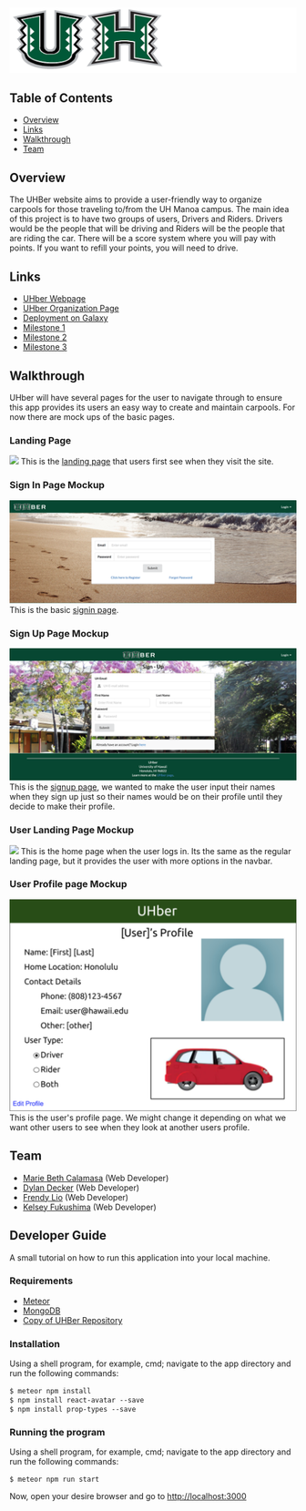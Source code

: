 ![](images/UHber.png)

## Table of Contents

* [Overview](#overview)
* [Links](#links)
* [Walkthrough](#walkthrough)
* [Team](#team)

## Overview

The UHBer website aims to provide a user-friendly way to organize carpools for those traveling to/from the UH Manoa campus. The main idea of this project is to have two groups of users, Drivers and Riders. Drivers would be the people that will be driving and Riders will be the people that are riding the car. There will be a score system where you will pay with points. If you want to refill your points, you will need to drive. 

## Links

* [UHber Webpage](http://uhber.meteorapp.com/#/)
* [UHber Organization Page](https://github.com/UHBer/)
* [Deployment on Galaxy](https://galaxy.meteor.com/app/uhber.meteorapp.com)
* [Milestone 1](https://github.com/UHBer/UHBer/projects/1)
* [Milestone 2](https://github.com/UHBer/UHBer/projects/2)
* [Milestone 3](https://github.com/UHBer/UHBer/projects/3)

## Walkthrough

UHber will have several pages for the user to navigate through to ensure this app provides its users an easy way to create and maintain carpools. For now there are mock ups of the basic pages.

### Landing Page
![](images/new-landing.PNG)
This is the [landing page](http://uhber.meteorapp.com/#/) that users first see when they visit the site. 
### Sign In Page Mockup
![](images/new_signInPage.png)
This is the basic [signin page](http://uhber.meteorapp.com/#/signin).
### Sign Up Page Mockup
![](images/signUpPage.png)
This is the [signup page](http://uhber.meteorapp.com/#/signup), we wanted to make the user input their names when they sign up just so their names would be on their profile until they decide to make their profile.
### User Landing Page Mockup
![](images/new-userLanding.PNG)
This is the home page when the user logs in. Its the same as the regular landing page, but it provides the user with more options in the navbar.
### User Profile page Mockup
![](images/userProfilePageMockUp.png)
This is the user's profile page. We might change it depending on what we want other users to see when they look at another users profile.

## Team

* [Marie Beth Calamasa](https://github.com/mcalamasa) (Web Developer)
* [Dylan Decker](https://github.com/dylandecker) (Web Developer)
* [Frendy Lio](https://github.com/frendylio) (Web Developer)
* [Kelsey Fukushima](https://github.com/kryf) (Web Developer)

## Developer Guide
A small tutorial on how to run this application into your local machine.

### Requirements
* [Meteor](https://www.meteor.com/install)
* [MongoDB](https://www.mongodb.com/)
* [Copy of UHBer Repository](https://github.com/UHBer/UHBer)

### Installation
Using a shell program, for example, cmd; navigate to the app directory and run the following commands:

```
$ meteor npm install
$ npm install react-avatar --save
$ npm install prop-types --save
```

### Running the program
Using a shell program, for example, cmd; navigate to the app directory and run the following commands:

```
$ meteor npm run start
```

Now, open your desire browser and go to [http://localhost:3000](http://localhost:3000)
